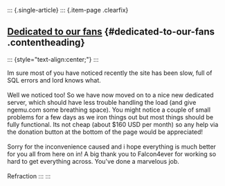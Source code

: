 ::: {.single-article}
::: {.item-page .clearfix}
## [Dedicated to our fans](/131-dedicated-to-our-fans.html) {#dedicated-to-our-fans .contentheading}

::: {style="text-align:center;"}
:::

Im sure most of you have noticed recently the site has been slow, full
of SQL errors and lord knows what.\
\
Well we noticed too! So we have now moved on to a nice new dedicated
server, which should have less trouble handling the load (and give
ngemu.com some breathing space). You might notice a couple of small
problems for a few days as we iron things out but most things should be
fully functional. Its not cheap (about \$160 USD per month) so any help
via the donation button at the bottom of the page would be appreciated!\
\
Sorry for the inconvenience caused and i hope everything is much better
for you all from here on in! A big thank you to Falcon4ever for working
so hard to get everything across. You\'ve done a marvelous job.\
\
Refraction
:::
:::
